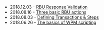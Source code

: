 - 2018.12.03 - [RBU Response Validation](posts/3-rbu-response-validation.md)
- 2018.08.16 - [Three basic RBU actions](posts/2-basic-RBU-actions.md)
- 2018.08.03 - [Defining Transactions & Steps](posts/1-test-interface.md)
- 2018.06.26 - [The basics of WPM scripting](posts/0-basics.md)
